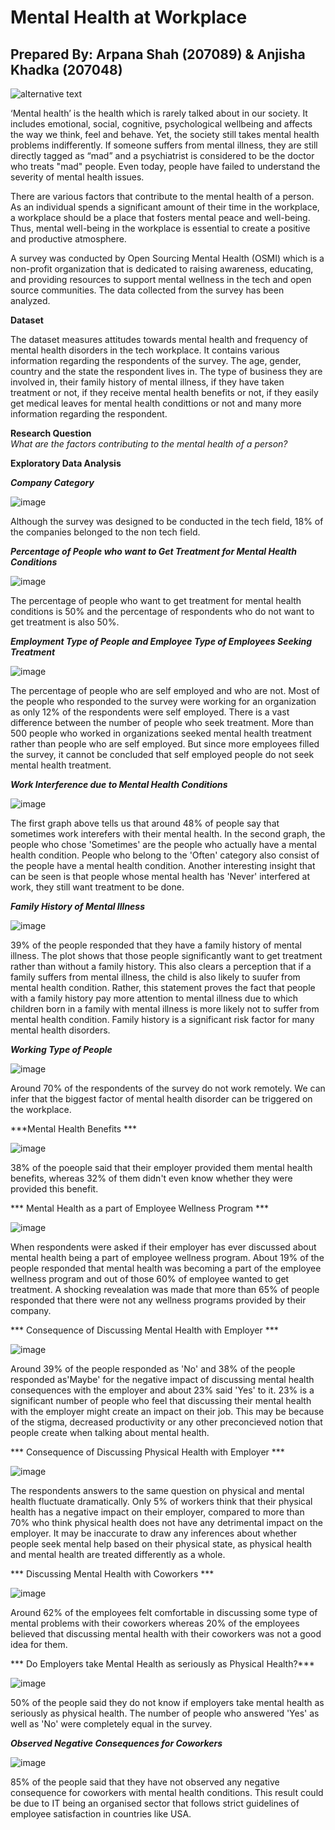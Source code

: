 # Mental Health at Workplace
## Prepared By: Arpana Shah (207089) & Anjisha Khadka (207048)

![alternative text](https://cdn.pixabay.com/photo/2022/10/18/11/02/mood-7529905_1280.png)

‘Mental health’ is the health which is rarely talked about in our society. It includes emotional, social, cognitive, psychological wellbeing and affects the way we think, feel and behave. Yet, the society still takes mental health problems indifferently. If someone suffers from mental illness, they are still directly tagged as “mad” and a psychiatrist is considered to be the doctor who treats "mad" people. Even today, people have failed to understand the severity of mental health issues. 

There are various factors that contribute to the mental health of a person. As an individual spends a significant amount of their time in the workplace, a workplace should be a place that fosters mental peace and well-being. Thus, mental well-being in the workplace is essential to create a positive and productive atmosphere.

A survey was conducted by Open Sourcing Mental Health (OSMI) which is a non-profit organization that is dedicated to raising awareness, educating, and providing resources to support mental wellness in the tech and open source communities. The data collected from the survey has been analyzed. 

**Dataset**

The dataset measures attitudes towards mental health and frequency of mental health disorders in the tech workplace. It contains various information regarding the respondents of the survey. The age, gender, country and the state the respondent lives in. The type of business they are involved in, their family history of mental illness, if they have taken treatment or not, if they receive mental health benefits or not, if they easily get medical leaves for mental health condittions or not and many more information regarding the respondent. 

**Research Question**
<br>
*What are the factors contributing to the mental health of a person?*

**Exploratory Data Analysis**

***Company Category***

![image](https://github.com/Arpanaaa/Arpana.github.io/assets/159395386/a521f5fb-fbb3-420f-be87-d1a61d48878d)

Although the survey was designed to be conducted in the tech field, 18% of the companies belonged to the non tech field. 

***Percentage of People who want to Get Treatment for Mental Health Conditions***

![image](https://github.com/Arpanaaa/Arpana.github.io/assets/159395386/6eeab6d7-d380-4eb9-bd6b-85efe52babd5)

The percentage of people who want to get treatment for mental health conditions is 50% and the percentage of respondents who do not want to get treatment is also 50%. 

***Employment Type of People and Employee Type of Employees Seeking Treatment***

![image](https://github.com/Arpanaaa/Arpana.github.io/assets/159395386/5498cd22-4e79-4a28-b41c-0b0945fc9b30)

The percentage of people who are self employed and who are not. Most of the people who responded to the survey were working for an organization as only 12% of the respondents were self employed. There is a vast difference between the number of people who seek treatment. More than 500 people who worked in organizations seeked mental health treatment rather than people who are self employed. But since more employees filled the survey, it cannot be concluded that self employed people do not seek mental health treatment. 

***Work Interference due to Mental Health Conditions***

![image](https://github.com/Arpanaaa/Arpana.github.io/assets/159395386/880d99ee-8677-4d82-9dbb-4abe830bc8b7)

The first graph above tells us that around 48% of people say that sometimes work interefers with their mental health. In the second graph, the people who chose 'Sometimes' are the people who actually have a mental health condition. People who belong to the 'Often' category also consist of the people have a mental health condition. Another interesting insight that can be seen is that people whose mental health has 'Never' interfered at work, they still want treatment to be done. 

***Family History of Mental Illness***

![image](https://github.com/Arpanaaa/Arpana.github.io/assets/159395386/9b1af5f5-0fc7-4de2-9bd3-04f247fb0f11)

39% of the people responded that they have a family history of mental illness. The plot shows that those people significantly want to get treatment rather than without a family history. This also clears a perception that if a family suffers from mental illness, the child is also likely to suufer from mental health condition. Rather, this statement proves the fact that people with a family history pay more attention to mental illness due to which children born in a family with mental illness is more likely not to suffer from mental health condition. Family history is a significant risk factor for many mental health disorders.

***Working Type of People***

![image](https://github.com/Arpanaaa/Arpana.github.io/assets/159395386/e1fe42c4-211f-46cb-ab73-11de5969812e)

Around 70% of the respondents of the survey do not work remotely. We can infer that the biggest factor of mental health disorder can be triggered on the workplace. 

***Mental Health Benefits ***

![image](https://github.com/Arpanaaa/Arpana.github.io/assets/159395386/33a633f4-5477-4449-8b3b-552641bd519d)

38% of the poeople said that their employer provided them mental health benefits, whereas 32% of them didn't even know whether they were provided this benefit.

*** Mental Health as a part of Employee Wellness Program  ***

![image](https://github.com/Arpanaaa/Arpana.github.io/assets/159395386/1cea5fb1-7862-4025-bdf8-193e328cdd04)

When respondents were asked if their employer has ever discussed about mental health being a part of employee wellness program. About 19% of the people responded that mental health was becoming a part of the employee wellness program and out of those 60% of employee wanted to get treatment.
A shocking revealation was made that more than 65% of people responded that there were not any wellness programs provided by their company. 

*** Consequence of Discussing Mental Health with Employer ***

![image](https://github.com/Arpanaaa/Arpana.github.io/assets/159395386/4035f83c-31e2-4af3-b5e2-afd3cf953e4c)

Around 39% of the people responded as 'No' and 38% of the people responded as'Maybe' for the negative impact of discussing mental health consequences with the employer and about 23% said 'Yes' to it. 23% is a significant number of people who feel that discussing their mental health with the employer might create an impact on their job. This may be because of the stigma, decreased productivity or any other preconcieved notion that people create when talking about mental health. 

*** Consequence of Discussing Physical Health with Employer ***

![image](https://github.com/Arpanaaa/Arpana.github.io/assets/159395386/7fc0c285-d43a-4b18-b06a-6f61503957fe)

The respondents answers to the same question on physical and mental health fluctuate dramatically. Only 5% of workers think that their physical health has a negative impact on their employer, compared to more than 70% who think physical health does not have any detrimental impact on the employer. It may be inaccurate to draw any inferences about whether people seek mental help based on their physical state, as physical health and mental health are treated differently as a whole.

*** Discussing Mental Health with Coworkers ***

![image](https://github.com/Arpanaaa/Arpana.github.io/assets/159395386/9b76f135-5890-46db-95b2-6aeee0215115)

Around 62% of the employees felt comfortable in discussing some type of mental problems with their coworkers whereas 20% of the employees believed that discussing mental health with their coworkers was not a good idea for them. 

*** Do Employers take Mental Health as seriously as Physical Health?***

![image](https://github.com/Arpanaaa/Arpana.github.io/assets/159395386/f7c5f52a-d6f1-45a4-a62a-447ac4814a7c)

50% of the people said they do not know if employers take mental health as seriously as physical health.  The number of people who answered 'Yes' as well as 'No' were completely equal in the survey.

***Observed Negative Consequences for Coworkers***

![image](https://github.com/Arpanaaa/Arpana.github.io/assets/159395386/063014fa-77d2-4174-84ea-a5fb40a50614)

85% of the people said that they have not observed any negative consequence for coworkers with mental health conditions. This result could be due to IT being an organised sector that follows strict guidelines of employee satisfaction in countries like USA. 



































